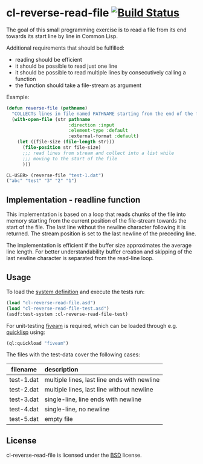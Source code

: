 # cl-reverse-read-file [![Build Status](https://travis-ci.org/charcodelimit/cl-reverse-read-line.svg?branch=readline-loop)](https://travis-ci.org/charcodelimit/cl-reverse-read-file)

The goal of this small programming exercise is to read a file 
from its end towards its start line by line in Common Lisp.

Additional requirements that should be fulfilled:
 - reading should be efficient
 - it should be possible to read just one line
 - it should be possible to read multiple lines
   by consecutively calling a function
 - the function should take a file-stream as argument

Example:

```lisp
(defun reverse-file (pathname)
  "COLLECTs lines in file named PATHNAME starting from the end of the file"
  (with-open-file (str pathname
                       :direction :input
                       :element-type :default
                       :external-format :default)
    (let ((file-size (file-length str)))
      (file-position str file-size)
      ;;; read lines from stream and collect into a list while
      ;;; moving to the start of the file
      )))
```

```lisp
CL-USER> (reverse-file "test-1.dat")
("abc" "test" "3" "2" "1")
```

## Implementation - readline function

This implementation is based on a loop that reads chunks of the file
into memory starting from the current position of the file-stream
towards the start of the file. The last line without the newline
character following it is returned. The stream position is set to the 
last newline of the preceding line.

The implementation is efficient if the buffer size approximates the
average line length. For better understandability buffer creation and
skipping of the last newline character is separated from the
read-line loop.

## Usage

To load the [system definition](https://common-lisp.net/project/asdf/) and execute the tests run:
```lisp
(load "cl-reverse-read-file.asd")
(load "cl-reverse-read-file-test.asd")
(asdf:test-system :cl-reverse-read-file-test)
```

For unit-testing [fiveam](https://github.com/sionescu/fiveam) is required, which can be loaded through e.g. [quicklisp](https://www.quicklisp.org) using:
```lisp
(ql:quickload "fiveam")
```

The files with the test-data cover the following cases:

| filename | description |
|:-:|:-|
| test-1.dat | multiple lines, last line ends with newline |
| test-2.dat | multiple lines, last line without newline |
| test-3.dat | single-line, line ends with newline |
| test-4.dat | single-line, no newline |
| test-5.dat | empty file |

## License

cl-reverse-read-file is licensed under the [BSD](http://www.opensource.org/licenses/bsd-license.php) license.
